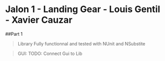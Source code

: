 # Jalon 1 - Landing Gear - Louis Gentil - Xavier Cauzar
##Part 1
>Library Fully functionnal and tested with NUnit and NSubstite


>GUI: TODO: Connect Gui to Lib
